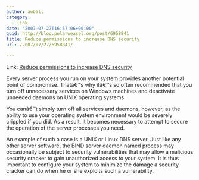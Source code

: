 ```yaml
---
author: awball
category:
  - link
date: "2007-07-27T16:57:06+00:00"
guid: http://blog.polarweasel.org/post/6958841
title: Reduce permissions to increase DNS security
url: /2007/07/27/6958841/

---
```

Link: [Reduce permissions to increase DNS security](http://bsdnews.com/view_story.php3?story_id=6999)

Every server process you run on your system provides another potential point of compromise. Thatâ€™s why itâ€™s so often recommended that you turn off unnecessary services on Windows machines and deactivate unneeded daemons on UNIX operating systems.

You canâ€™t simply turn off all services and daemons, however, as the ability to use your operating system environment would be severely crippled if you did. As a result, it becomes necessary to attempt to secure the operation of the server processes you need.

An example of such a case is a UNIX or Linux DNS server. Just like any other server software, the BIND server daemon named process may occasionally be subject to security vulnerabilities that may allow a malicious security cracker to gain unauthorized access to your system. It is thus important to configure your system to minimize the damage a security cracker can do when he or she exploits such a vulnerability.

